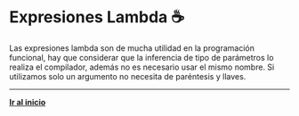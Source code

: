 # Expresiones Lambda :coffee:

Las expresiones lambda son de mucha utilidad en la programación funcional, hay que considerar que la inferencia de tipo de parámetros lo realiza el compilador, además no es necesario usar el mismo nombre. Si utilizamos solo un argumento no necesita de paréntesis y llaves.

---

[**Ir al inicio**](../../README.md)
